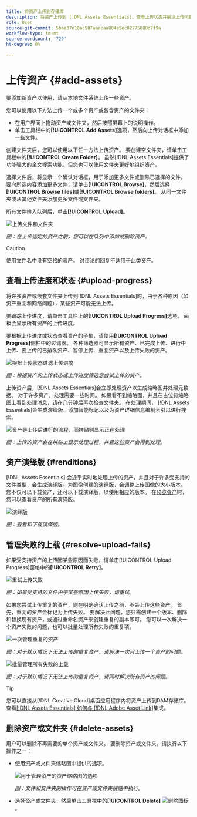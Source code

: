 ```yaml
---
title: 将资产上传到存储库
description: 将资产上传到 [!DNL Assets Essentials]、查看上传状态并解决上传问题。
role: User
source-git-commit: 5bae37e18ac587aaacaa004e5ec02775888d7f9a
workflow-type: tm+mt
source-wordcount: '729'
ht-degree: 0%

---
```



# 上传资产 {#add-assets}

要添加新资产以使用，请从本地文件系统上传一些资产。<!-- TBD: Many of the [common file formats are supported](/help/supported-file-formats.md). -->

您可以使用以下方法上传一个或多个资产或包含资产的文件夹：

* 在用户界面上拖动资产或文件夹，然后按照屏幕上的说明操作。
* 单击工具栏中的&#x200B;**[!UICONTROL Add Assets]**&#x200B;选项，然后向上传对话框中添加一些文件。

<!-- TBD: Update this GIF
![Asset and nested folder upload demo](assets/do-not-localize/upload-assets.gif) -->

创建文件夹后，您可以使用以下任一方法上传资产。 要创建空文件夹，请单击工具栏中的&#x200B;**[!UICONTROL Create Folder]**。 虽然[!DNL Assets Essentials]提供了功能强大的全文搜索功能，但您也可以使用文件夹更好地组织资产。

选择文件后，将显示一个确认对话框，用于添加更多文件或删除已选择的文件。 要向所选内容添加更多文件，请单击&#x200B;**[!UICONTROL Browse]**，然后选择&#x200B;**[!UICONTROL Browse files]**&#x200B;或&#x200B;**[!UICONTROL Browse folders]**。 从同一文件夹或从其他文件夹添加更多文件或文件夹。

所有文件排入队列后，单击&#x200B;**[!UICONTROL Upload]**。

![上传文件和文件夹](assets/upload-browse-files-folders.png)

*图：在上传选定的资产之前，您可以在队列中添加或删除资产。*

>[!CAUTION]
>
>使用文件名中没有空格的资产。 对评论的回复不适用于此类资产。

## 查看上传进度和状态 {#upload-progress}

将许多资产或嵌套文件夹上传到[!DNL Assets Essentials]时，由于各种原因（如资产重复和网络问题），某些资产可能无法上传。

要跟踪上传进度，请单击工具栏上的&#x200B;**[!UICONTROL Upload Progress]**&#x200B;选项。 面板会显示所有资产的上传进度。

要根据上传进度或状态查看资产的子集，请使用&#x200B;**[!UICONTROL Upload Progress]**&#x200B;侧栏中的过滤器。 各种筛选器可显示所有资产、已完成上传、进行中上传、要上传的已排队资产、暂停上传、重复资产以及上传失败的资产。

![根据上传状态过滤上传进度](assets/filter-upload-progress.png)

*图：根据资产的上传状态或上传进度筛选您尝试上传的资产。*

上传资产后，[!DNL Assets Essentials]会立即处理资产以生成缩略图并处理元数据。 对于许多资产，处理需要一些时间。 如果看不到缩略图，并且在占位符缩略图上看到处理消息，请在几分钟后再次检查文件夹。 在处理期间， [!DNL Assets Essentials]会生成演绎版、添加智能标记以及为资产详细信息编制索引以进行搜索。

![资产是上传后进行的流程，而拼贴则显示正在处理](assets/upload-processing.png)

*图：上传的资产会在拼贴上显示处理过程，并且这些资产会得到处理。*

## 资产演绎版 {#renditions}

[!DNL Assets Essentials] 会近乎实时地处理上传的资产，并且对于许多受支持的文件类型，会生成演绎版。为图像创建的演绎版，会调整上传图像的大小版本。 您不仅可以下载资产，还可以下载演绎版，以使用相应的版本。 在[预览资产](/help/navigate-view.md#preview-assets)时，您可以查看资产的所有演绎版。

![演绎版](assets/renditions-view-download.png)

*图：查看和下载演绎版。*

## 管理失败的上载 {#resolve-upload-fails}

如果受支持资产的上传因某些原因而失败，请单击[!UICONTROL Upload Progress]窗格中的&#x200B;**[!UICONTROL Retry]**。

![重试上传失败](assets/upload-retry.png)

*图：如果受支持的文件由于某些原因上传失败，请重试。*

如果您尝试上传重复的资产，则在明确确认上传之前，不会上传这些资产。 首先，重复的资产会标记为上传失败。 要解决此问题，您只需创建一个版本、删除和替换现有资产，或通过重命名资产来创建重复的副本即可。 您可以一次解决一个资产失败的问题，也可以批量处理所有失败的重复项。

![一次管理重复的资产](assets/uploads-manage-duplicates.png)

*图：对于默认情况下无法上传的重复资产，请解决一次只上传一个资产的问题。*

![批量管理所有失败的上载](assets/upload-progress-manage-failed-uploads.png)

*图：对于默认情况下无法上传的重复资产，请同时解决所有资产的问题。*

>[!TIP]
>
>您可以直接从[!DNL Creative Cloud]桌面应用程序内将资产上传到DAM存储库。 查看[[!DNL Assets Essentials] 如何与 [!DNL Adobe Asset Link]](/help/integration.md)集成。

## 删除资产或文件夹 {#delete-assets}

用户可以删除不再需要的单个资产或文件夹。 要删除资产或文件夹，请执行以下操作之一：

* 使用资产或文件夹缩略图中提供的选项。

   ![用于管理资产的资产缩略图的选项](assets/options-on-thumbnail.png)

   *图：文件和文件夹的操作可在资产或文件夹拼贴中执行。*

* 选择资产或文件夹，然后单击工具栏中的&#x200B;**[!UICONTROL Delete]** ![删除图标](assets/do-not-localize/delete-icon.png)。
